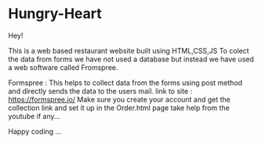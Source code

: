 # Hungry-Heart

Hey!

This is a web based restaurant website built using HTML,CSS,JS
To colect the data from forms we have not used a database but instead we have used a web software called Fromspree.

Formspree : This helps to collect data from the forms using post method and directly sends the data to the users mail.
link to site : https://formspree.io/
Make sure you create your account and get the collection link and set it up in the Order.html page
take help from the youtube if any...

Happy coding ...
